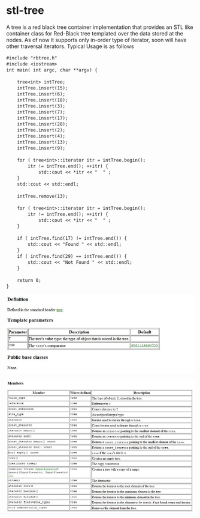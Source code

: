 # stl-tree
A tree is a red black tree container implementation that provides an STL like container class for Red-Black tree templated over the data stored at the nodes. As of now it supports only in-order type of iterator, soon will have other traversal iterators.
Typical Usage is as follows

```
#include "rbtree.h"
#include <iostream>
int main( int argc, char **argv) {

    tree<int> intTree;    
    intTree.insert(15);
    intTree.insert(6);
    intTree.insert(18);
    intTree.insert(3);
    intTree.insert(7);
    intTree.insert(17);
    intTree.insert(20);
    intTree.insert(2);
    intTree.insert(4);
    intTree.insert(13);
    intTree.insert(9);

    for ( tree<int>::iterator itr = intTree.begin();
        itr != intTree.end(); ++itr) {
            std::cout << *itr << "  " ;
    }
    std::cout << std::endl;
    
    intTree.remove(13);

    for ( tree<int>::iterator itr = intTree.begin();
        itr != intTree.end(); ++itr) {
            std::cout << *itr << "  " ;
    }

    if ( intTree.find(17) != intTree.end()) {
        std::cout << "Found " << std::endl;
    }
    if ( intTree.find(29) == intTree.end()) {
        std::cout << "Not Found " << std::endl;
    }

    return 0;
}
```
![alt tag](https://raw.githubusercontent.com/davinash/stl-tree/master/1.JPG)

![alt tag](https://raw.githubusercontent.com/davinash/stl-tree/master/2.JPG)


